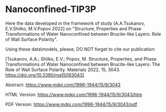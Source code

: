 # Nanoconfined-TIP3P
Here the data developed in the framework of study [A.A.Tsukanov, E.V.Shilko, M.V.Popov 2022] on "Structure, Properties and Phase Transformations of Water Nanoconfined between Brucite-like Layers: Role of Wall Surface Polarity".

Using these data\models, please, DO NOT forget to cite our publication:

[Tsukanov, A.A.; Shilko, E.V.; Popov, M. Structure, Properties, and Phase Transformations of Water Nanoconfined between Brucite-like Layers: The Role of Wall Surface Polarity. Materials 2022, 15, 3043. https://doi.org/10.3390/ma15093043]

Abstract: https://www.mdpi.com/1996-1944/15/9/3043

HTML Version: https://www.mdpi.com/1996-1944/15/9/3043/htm

PDF Version: https://www.mdpi.com/1996-1944/15/9/3043/pdf
